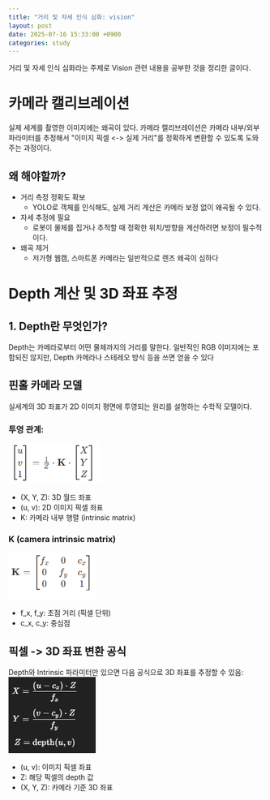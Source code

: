 ```yaml
---
title: "거리 및 자세 인식 심화: vision"
layout: post
date: 2025-07-16 15:33:00 +0900
categories: study
---
```


거리 및 자세 인식 심화라는 주제로 Vision 관련 내용을 공부한 것을 정리한 글이다.

# 카메라 캘리브레이션
실제 세계를 촬영한 이미지에는 왜곡이 있다. 카메라 캘리브레이션은 카메라 내부/외부 파라미터를 추정해서 "이미지 픽셀 <-> 실제 거리"를 정확하게 변환할 수 있도록 도와주는 과정이다.

## 왜 해야할까?
- 거리 측정 정확도 확보
    - YOLO로 객체를 인식해도, 실제 거리 계산은 카메라 보정 없이 왜곡될 수 있다.
- 자세 추정에 필요
    - 로봇이 물체를 집거나 추적할 때 정확한 위치/방향을 계산하려면 보정이 필수적이다.
- 왜곡 제거
    - 저가형 웹캠, 스마트폰 카메라는 일반적으로 렌즈 왜곡이 심하다


# Depth 계산 및 3D 좌표 추정
## 1. Depth란 무엇인가?
Depth는 카메라로부터 어떤 물체까지의 거리를 말한다.
일반적인 RGB 이미지에는 포함되진 않지만, Depth 카메라나 스테레오 방식 등을 쓰면 얻을 수 있다

## 핀홀 카메라 모델
실세계의 3D 좌표가 2D 이미지 평면에 투영되는 원리를 설명하는 수학적 모델이다.
### 투영 관계:
![projection_pinhall](/assets/images/2025-07-16/pinhall_camera.png)
- (X, Y, Z): 3D 월드 좌표
- (u, v): 2D 이미지 픽셀 좌표
- K: 카메라 내부 행렬 (intrinsic matrix)

### K (camera intrinsic matrix)
![projection_pinhall_K](/assets/images/2025-07-16/pinhall_camera_1.png)
- f_x, f_y: 초점 거리 (픽셀 단위)
- c_x, c_y: 중심점


## 픽셀 -> 3D 좌표 변환 공식
Depth와 Intrinsic 파라미터만 있으면 다음 공식으로 3D 좌표를 추정할 수 있음:
![pixel_to_3D](/assets/images/2025-07-16/pixel_to_3D.png)
- (u, v): 이미지 픽셀 좌표
- Z: 해당 픽셀의 depth 값
- (X, Y, Z): 카메라 기준 3D 좌표